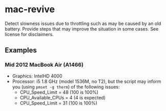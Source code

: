 # mac-revive
Detect slowness issues due to throttling such as may be caused by an old battery. Provide steps that may improve the situation in some cases. See license for disclaimers.

## Examples
### Mid 2012 MacBook Air (A1466)
- Graphics: IntelHD 4000
- Processor: i5 1.8 GHz (model 1536M, no T2), but the script may inform you (using `pmset -g therm`) of the following issues:
  - CPU_Speed_Limit = 48 (100 is 100%)
  - CPU_Available_CPUs = 4 (4 is expected)
  - CPU_Speed_Limit = 31 (100 is 100%)

